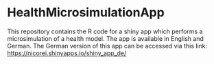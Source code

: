 # HealthMicrosimulationApp
This repository contains the R code for a shiny app which performs a microsimulation of a health model. The app is available in English and German. The German version of this app can be accessed via this link: https://nicorei.shinyapps.io/shiny_app_de/

